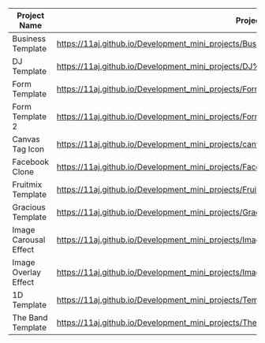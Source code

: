 | Project Name          | Project View Link |
| ----------------------| ------------- |
| Business Template     | https://11aj.github.io/Development_mini_projects/Business%20Template/index.html              |
| DJ Template           | https://11aj.github.io/Development_mini_projects/DJ%20Template/index.html                    |
| Form Template         | https://11aj.github.io/Development_mini_projects/Form%20Template/index.html                  |
| Form Template 2       | https://11aj.github.io/Development_mini_projects/Form%20Template%202/index.html              |
| Canvas Tag Icon       | https://11aj.github.io/Development_mini_projects/canvas%20tag/index.html                     |
| Facebook Clone        | https://11aj.github.io/Development_mini_projects/Facebook%20Clone/index.html                 |
| Fruitmix Template     | https://11aj.github.io/Development_mini_projects/Fruitmix%20Template/index.html              |
| Gracious Template     | https://11aj.github.io/Development_mini_projects/Gracious/index.html                         |
| Image Carousal Effect | https://11aj.github.io/Development_mini_projects/Image%20Carousel/ok.html                    |
| Image Overlay Effect  | https://11aj.github.io/Development_mini_projects/Image%20Overlay%20effect/Image%20Overlay%20Effect.html |
| 1D Template           | https://11aj.github.io/Development_mini_projects/Template%201D/index.html                    |
| The Band Template     | https://11aj.github.io/Development_mini_projects/The%20Band/The%20Band.html                  |
